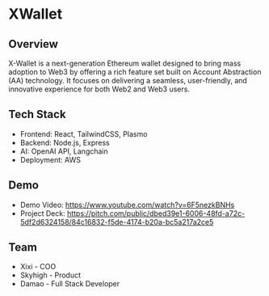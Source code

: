 # XWallet

## Overview
X-Wallet is a next-generation Ethereum wallet designed to bring mass adoption to Web3 by offering a rich feature set built on Account Abstraction (AA) technology. It focuses on delivering a seamless, user-friendly, and innovative experience for both Web2 and Web3 users.


## Tech Stack
- Frontend: React, TailwindCSS, Plasmo
- Backend: Node.js, Express
- AI: OpenAI API, Langchain
- Deployment: AWS

## Demo
- Demo Video: https://www.youtube.com/watch?v=6F5nezkBNHs
- Project Deck: https://pitch.com/public/dbed39e1-6006-48fd-a72c-5df2d6324158/84c16832-f5de-4174-b20a-bc5a217a2ce5

## Team
- Xixi - COO
- Skyhigh - Product
- Damao - Full Stack Developer
